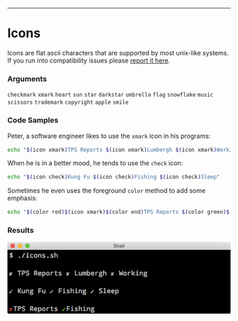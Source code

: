<hr>
<a name="Icons"></a>

# Icons
Icons are flat ascii characters that are supported by most unix-like systems.  If you run into compatibility issues please [report it here](https://github.com/MaxCDN/shml/issues).

### Arguments

`checkmark` `xmark` `heart` `sun` `star`
`darkstar` `umbrella` `flag` `snowflake` `music`
`scissors` `trademark` `copyright` `apple` `smile`

### Code Samples

Peter, a software engineer likes to use the `xmark` icon in his programs:

```bash
echo "$(icon xmark)TPS Reports $(icon xmark)Lumbergh $(icon xmark)Working"
```

When he is in a better mood, he tends to use the `check` icon:

```bash
echo "$(icon check)Kung Fu $(icon check)Fishing $(icon check)Sleep"
```

Sometimes he even uses the foreground `color` method to add some emphasis:

```bash
echo "$(color red)$(icon xmark)$(color end)TPS Reports $(color green)$(icon check)$(color end)Fishing"
```

### Results
<center>
<img src="../public/images/icons-demo.png">
</center>

